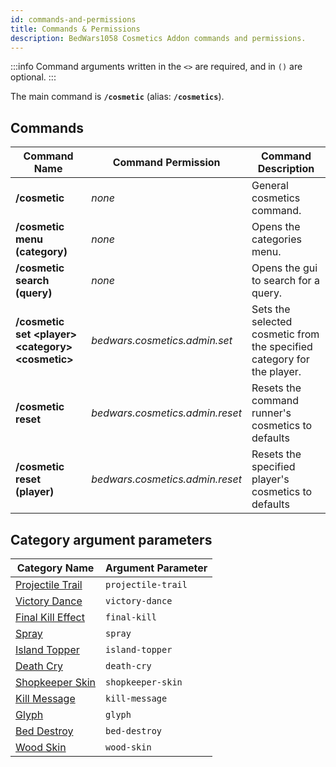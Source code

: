 ```yaml
---
id: commands-and-permissions
title: Commands & Permissions
description: BedWars1058 Cosmetics Addon commands and permissions.
---
```


:::info
Command arguments written in the `<>` are required, and in `()` are optional.
:::

The main command is **`/cosmetic`** (alias: **`/cosmetics`**). 

## Commands

| Command Name | Command Permission | Command Description |
| --- | --- | --- |
| **/cosmetic** | *none* | General cosmetics command. |
| **/cosmetic menu (category)** | *none* | Opens the categories menu. |
| **/cosmetic search (query)** | *none* | Opens the gui to search for a query. |
| **/cosmetic set &lt;player&gt; &lt;category&gt; &lt;cosmetic&gt;** | *bedwars.cosmetics.admin.set* | Sets the selected cosmetic from the specified category for the player. |
| **/cosmetic reset** | *bedwars.cosmetics.admin.reset* | Resets the command runner's cosmetics to defaults |
| **/cosmetic reset (player)** | *bedwars.cosmetics.admin.reset* | Resets the specified player's cosmetics to defaults |

## Category argument parameters

| Category Name | Argument Parameter 
| --- | --- |
| [Projectile Trail](../cosmetic-categories/projectile-trail.md) | `projectile-trail` |
| [Victory Dance](../cosmetic-categories/victory-dance.md) | `victory-dance` |
| [Final Kill Effect](../cosmetic-categories/final-kill-effect.md) | `final-kill` |
| [Spray](../cosmetic-categories/spray.md) | `spray` |
| [Island Topper](../cosmetic-categories/island-topper.md) | `island-topper` |
| [Death Cry](../cosmetic-categories/death-cry.md) | `death-cry` |
| [Shopkeeper Skin](../cosmetic-categories/shopkeeper-skin.md) | `shopkeeper-skin` |
| [Kill Message](../cosmetic-categories/kill-message.md) | `kill-message` |
| [Glyph](../cosmetic-categories/glyph.md) | `glyph` |
| [Bed Destroy](../cosmetic-categories/bed-destroy.md) | `bed-destroy` |
| [Wood Skin](../cosmetic-categories/wood-skin.md) | `wood-skin` |